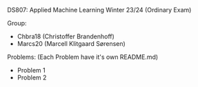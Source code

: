 DS807: Applied Machine Learning
Winter 23/24 (Ordinary Exam)

Group: 
- Chbra18 (Christoffer Brandenhoff) 
- Marcs20 (Marcell Klitgaard Sørensen)

Problems: (Each Problem have it's own README.md)
- Problem 1
- Problem 2
